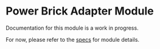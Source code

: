 # Power Brick Adapter Module
Documentation for this module is a work in progress.

For now, please refer to the [specs](specs.yaml) for module details.

